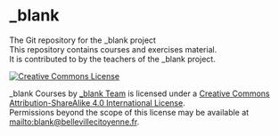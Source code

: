 # \_blank
The Git repository for the \_blank project  
This repository contains courses and exercises material.  
It is contributed to by the teachers of the \_blank project.

<a rel="license" href="http://creativecommons.org/licenses/by-sa/4.0/">
<img alt="Creative Commons License" style="border-width:0" src="https://i.creativecommons.org/l/by-sa/4.0/88x31.png" />
</a>

<span xmlns:dct="http://purl.org/dc/terms/" property="dct:title">_blank Courses</span>
by <a xmlns:cc="http://creativecommons.org/ns#" href="http://blank.bellevillecitoyenne.fr" property="cc:attributionName" rel="cc:attributionURL">_blank Team</a>
is licensed under a <a rel="license" href="http://creativecommons.org/licenses/by-sa/4.0/">Creative Commons Attribution-ShareAlike 4.0 International License</a>.  
Permissions beyond the scope of this license may be available at
<a xmlns:cc="http://creativecommons.org/ns#" href="mailto:blank@bellevillecitoyenne.fr" rel="cc:morePermissions">mailto:blank@bellevillecitoyenne.fr</a>.
